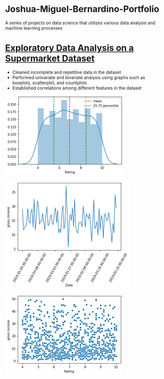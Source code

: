 # Joshua-Miguel-Bernardino-Portfolio
A series of projects on data science that utilizes various data analysis and machine learning processes

# [Exploratory Data Analysis on a Supermarket Dataset](https://github.com/Miggy070498/EDA_Supermarket)
- Cleaned incomplete and repetitive data in the dataset
- Performed univariate and bivariate analysis using graphs such as boxplots, scatterplot, and countplots
- Established correlations among different features in the dataset

![](https://github.com/Miggy070498/Joshua-Miguel-Bernardino-Portfolio/blob/main/images/distplot.png)

![](https://github.com/Miggy070498/Joshua-Miguel-Bernardino-Portfolio/blob/main/images/linegraph.png)

![](https://github.com/Miggy070498/Joshua-Miguel-Bernardino-Portfolio/blob/main/images/scatterplot.png)

